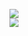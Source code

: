 [![](https://img.shields.io/badge/Made%20With-Github%20Spray-lightgrey.svg?style=for-the-badge&logo=github)](https://github.com/Annihil/github-spray#21424)  
[![](https://i.imgur.com/2DrTn0Z.gif)](https://github.com/Annihil/github-spray)